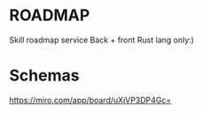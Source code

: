 # ROADMAP

Skill roadmap service
Back + front
Rust lang only:)

# Schemas
https://miro.com/app/board/uXjVP3DP4Gc=
